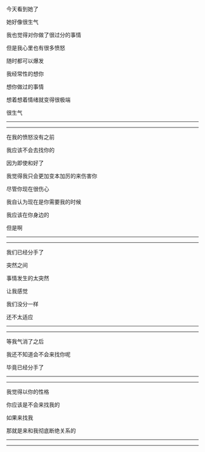 今天看到她了

她好像很生气

我也觉得对你做了很过分的事情

但是我心里也有很多愤怒

随时都可以爆发

我经常性的想你

想你做过的事情

想着想着情绪就变得很极端

很生气

---------

----------

在我的愤怒没有之前

我应该不会去找你的

因为即使和好了

我觉得我只会更加变本加厉的来伤害你

尽管你现在很伤心

我自认为现在是你需要我的时候

我应该在你身边的

但是啊

----------

-------------

我们已经分手了

突然之间

事情发生的太突然

让我感觉

我们没分一样

还不太适应

---------

---------------

等我气消了之后

我还不知道会不会来找你呢

毕竟已经分手了

--------

-----------

我觉得以你的性格

你应该是不会来找我的

如果来找我

那就是来和我彻底断绝关系的

--------

--------

